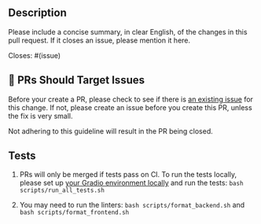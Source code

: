 ## Description

Please include a concise summary, in clear English, of the changes in this pull request. If it closes an issue, please mention it here.

Closes: #(issue)

## 🎯 PRs Should Target Issues

Before your create a PR, please check to see if there is [an existing issue](https://github.com/gradio-app/gradio/issues) for this change. If not, please create an issue before you create this PR, unless the fix is very small. 

Not adhering to this guideline will result in the PR being closed. 

## Tests

1. PRs will only be merged if tests pass on CI. To run the tests locally, please set up [your Gradio environment locally](https://github.com/gradio-app/gradio/blob/main/CONTRIBUTING.md) and run the tests: `bash scripts/run_all_tests.sh`

2. You may need to run the linters: `bash scripts/format_backend.sh` and `bash scripts/format_frontend.sh`
  
